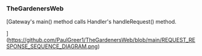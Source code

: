 ### TheGardenersWeb

[Gateway's main() method calls Handler's handleRequest() method.

](https://github.com/PaulGreer1/TheGardenersWeb/blob/main/REQUEST_RESPONSE_SEQUENCE_DIAGRAM.png)

